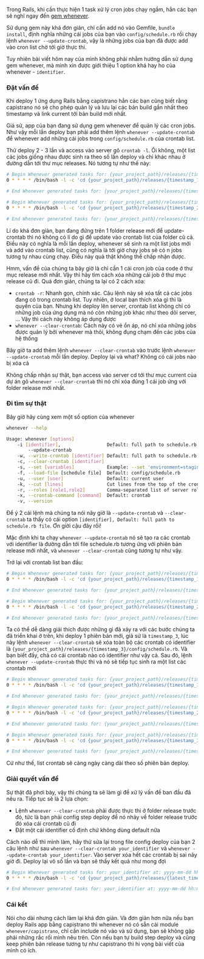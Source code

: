 Trong Rails, khi cần thực hiện 1 task xử lý cron jobs chạy ngầm, hẳn các bạn sẽ nghĩ ngay đến [gem whenever](https://github.com/javan/whenever).

Sử dụng gem này khá đơn giản, chỉ cần add nó vào Gemfile, `bundle install`, định nghĩa những cái jobs của bạn vào `config/schedule.rb` rồi chạy lệnh `whenever --update-crontab`, vậy là những jobs của bạn đã được add vào cron list chờ tới giờ thực thi.

Tuy nhiên bài viết hôm nay của mình không phải nhằm hướng dẫn sử dụng gem whenever, mà mình xin được giới thiệu 1 option khá hay ho của whenever - `identifier`.

### Đặt vấn đề

Khi deploy 1 ứng dụng Rails bằng capistrano hẳn các bạn cũng biết rằng capistrano nó sẽ cho phép quản lý và lưu lại các bản build gần nhất theo timestamp và link current tới bản build mới nhất. 

Giả sử, app của bạn đang sử dụng gem whenever để quản lý các cron jobs. Như vậy mỗi lần deploy bạn phải add thêm lệnh `whenever --update-crontab` để whenever add những cái jobs trong `config/schedule.rb` của crontab list.

Thử deploy 2 - 3 lần và access vào server gõ `crontab -l`. Ôi không, một list các jobs giống nhau được sinh ra theo số lần deploy và chỉ khác nhau ở đường dẫn tới thư mục releases. Nó tương tự như thế này:

```bash
# Begin Whenever generated tasks for: {your_project_path}/releases/{timestamp_1}/config/schedule.rb at: yyyy-mm-dd hh:mm:ss +0700
0 * * * * /bin/bash -l -c 'cd {your_project_path}/releases/{timestamp_1} && bundle exec bin/rails runner -e dev '\''your_job'\'''

# End Whenever generated tasks for: {your_project_path}/releases/{timestamp_1}/config/schedule.rb at: yyyy-mm-dd hh:mm:ss +0700

# Begin Whenever generated tasks for: {your_project_path}/releases/{timestamp_2}/config/schedule.rb at: yyyy-mm-dd hh:mm:ss +0700
0 * * * * /bin/bash -l -c 'cd {your_project_path}/releases/{timestamp_2} && bundle exec bin/rails runner -e dev '\''your_job'\'''

# End Whenever generated tasks for: {your_project_path}/releases/{timestamp_2}/config/schedule.rb at: yyyy-mm-dd hh:mm:ss +0700
```

Lí do khá đơn giản, bạn đang đứng trên 1 folder release mới để update-crontab thì nó không có lí do gì để update vào crontab list của folder cũ cả. Điều này có nghĩa là mỗi lần deploy, whenever sẽ sinh ra một list jobs mới và add vào crontab list, cũng có nghĩa là tới giờ chạy jobs sẽ có n jobs tương tự nhau cùng chạy. Điều này quả thật không thể chấp nhận được.

Hmm, vấn đề của chúng ta bây giờ là chỉ cần 1 cái cron job của code ở thư mục release mới nhất. Vậy thì hãy tìm cách xóa những cái job ở thư mục release cũ đi. Quá đơn giản, chúng ta lại có 2 cách xóa:

* `crontab -r`: Nhanh gọn, chính xác. Câu lệnh này sẽ xóa tất cả các jobs đang có trong crontab list. Tuy nhiên, ở local bạn thích xóa gì thì là quyền của bạn. Nhưng khi deploy lên server, crontab list không chỉ có những job của ứng dụng mà nó còn những job khác như theo dõi server, ... Vậy thì cách này không áp dụng được
*  `whenever --clear-crontab`: Cách này có vẻ ổn áp, nó chỉ xóa những jobs được quản lý bởi whenever mà thôi, không đụng chạm đến các jobs của hệ thống

Bây giờ ta add thêm lệnh `whenever --clear-crontab` vào trước lệnh `whenever --update-crontab` mỗi lần deploy. Deploy lại và what? Không có cái jobs nào bị xóa cả 

Không chấp nhận sự thật, bạn access vào server cd tới thư mục current của dự án gõ `whenever --clear-crontab` thì nó chỉ xóa đúng 1 cái job ứng với folder release mới nhất.

### Đi tìm sự thật

Bây giờ hãy cùng xem một số option của whenever

```bash
whenever --help

Usage: whenever [options]
    -i [identifier],                 Default: full path to schedule.rb file
        --update-crontab
    -w, --write-crontab [identifier] Default: full path to schedule.rb file
    -c, --clear-crontab [identifier]
    -s, --set [variables]            Example: --set 'environment=staging&path=/my/sweet/path'
    -f, --load-file [schedule file]  Default: config/schedule.rb
    -u, --user [user]                Default: current user
    -k, --cut [lines]                Cut lines from the top of the cronfile
    -r, --roles [role1,role2]        Comma-separated list of server roles to generate cron jobs for
    -x, --crontab-command [command]  Default: crontab
    -v, --version
```

Để ý 2 cái lệnh mà chúng ta nói nãy giờ là `--update-crontab` và `--clear-crontab` ta thấy có cái option `[identifier], Default: full path to schedule.rb file`. Ơn giời cậu đây rồi!

Mặc định khi ta chạy `whenever --update-crontab` nó sẽ tạo ra các crontab với identifier là đường dẫn tới file schedule.rb tương ứng với phiên bản release mới nhất, và `whenever --clear-crontab` cũng tương tự như vậy.

Trở lại với crontab list ban đầu:

```bash
# Begin Whenever generated tasks for: {your_project_path}/releases/{timestamp_1}/config/schedule.rb at: yyyy-mm-dd hh:mm:ss +0700
0 * * * * /bin/bash -l -c 'cd {your_project_path}/releases/{timestamp_1} && bundle exec bin/rails runner -e dev '\''your_job'\'''

# End Whenever generated tasks for: {your_project_path}/releases/{timestamp_1}/config/schedule.rb at: yyyy-mm-dd hh:mm:ss +0700

# Begin Whenever generated tasks for: {your_project_path}/releases/{timestamp_2}/config/schedule.rb at: yyyy-mm-dd hh:mm:ss +0700
0 * * * * /bin/bash -l -c 'cd {your_project_path}/releases/{timestamp_2} && bundle exec bin/rails runner -e dev '\''your_job'\'''

# End Whenever generated tasks for: {your_project_path}/releases/{timestamp_2}/config/schedule.rb at: yyyy-mm-dd hh:mm:ss +0700
```

Ta có thể dễ dàng giải thích được những gì đã xảy ra với các bước chúng ta đã triển khai ở trên, khi deploy 1 phiên bản mới, giả sử là `timestamp_3`, lúc này lệnh `whenever --clear-crontab` sẽ xóa toàn bộ các crontab có identifier là `{your_project_path}/releases/{timestamp_3}/config/schedule.rb`. Và bạn biết đấy, chả có cái crontab nào có identifier như vậy cả. Sau đó, lệnh `whenever --update-crontab` thực thi và nó sẽ tiếp tục sinh ra một list các crontab mới

```bash
# Begin Whenever generated tasks for: {your_project_path}/releases/{timestamp_1}/config/schedule.rb at: yyyy-mm-dd hh:mm:ss +0700
0 * * * * /bin/bash -l -c 'cd {your_project_path}/releases/{timestamp_1} && bundle exec bin/rails runner -e dev '\''your_job'\'''

# End Whenever generated tasks for: {your_project_path}/releases/{timestamp_1}/config/schedule.rb at: yyyy-mm-dd hh:mm:ss +0700

# Begin Whenever generated tasks for: {your_project_path}/releases/{timestamp_2}/config/schedule.rb at: yyyy-mm-dd hh:mm:ss +0700
0 * * * * /bin/bash -l -c 'cd {your_project_path}/releases/{timestamp_2} && bundle exec bin/rails runner -e dev '\''your_job'\'''

# End Whenever generated tasks for: {your_project_path}/releases/{timestamp_2}/config/schedule.rb at: yyyy-mm-dd hh:mm:ss +0700

# Begin Whenever generated tasks for: {your_project_path}/releases/{timestamp_3}/config/schedule.rb at: yyyy-mm-dd hh:mm:ss +0700
0 * * * * /bin/bash -l -c 'cd {your_project_path}/releases/{timestamp_3} && bundle exec bin/rails runner -e dev '\''your_job'\'''

# End Whenever generated tasks for: {your_project_path}/releases/{timestamp_3}/config/schedule.rb at: yyyy-mm-dd hh:mm:ss +0700
```

Cứ như thế, list crontab sẽ càng ngày càng dài theo số phiên bản deploy.

### Giải quyết vấn đề

Sự thật đã phơi bày, vậy thì chúng ta sẽ làm gì để xử lý vấn đề ban đầu đã nêu ra. Tiếp tục sẽ là 2 lựa chọn:

* Lệnh `whenever --clear-crontab` phải được thực thi ở folder release trước đó, tức là bạn phải config step deploy để nó nhảy về folder release trước đó xóa cái crontab cũ đi
* Đặt một cái identifier cố định chứ không dùng default nữa

Cách nào dễ thì mình làm, hãy thử sửa lại trong file config deploy của bạn 2 câu lệnh như sau `whenever --clear-crontab your_identifier` và `whenever --update-crontab your_identifier`. Vào server xóa hết các crontab bị sai nãy giờ đi. Deploy lại vô số lần và bạn sẽ thấy kết quả như mong đợi

```bash
# Begin Whenever generated tasks for: your_identifier at: yyyy-mm-dd hh:mm:ss +0700
0 * * * * /bin/bash -l -c 'cd {your_project_path}/releases/{latest_timestamp} && bundle exec bin/rails runner -e dev '\''your_job'\'''

# End Whenever generated tasks for: your_identifier at: yyyy-mm-dd hh:mm:ss +0700
```

### Cái kết

Nói cho dài nhưng cách làm lại khá đơn giản. Và đơn giản hơn nữa nếu bạn deploy Rails app bằng capistrano thì whenever nó có sẵn cái module `whenever/capistrano`, chỉ cần include nó vào và sử dụng, bạn sẽ không gặp phải những rắc rối mình nêu trên. Còn nếu bạn tự build step deploy và cũng keep phiên bản release tương tự như capistrano thì hi vọng bài viết của mình có ích.
